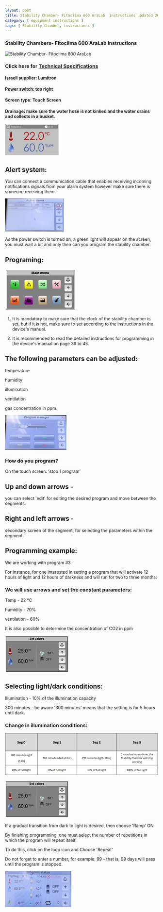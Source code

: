```yaml
---
layout: post
title: Stability Chamber- Fitoclima 600 AraLab  instructions updated 26.6.24
category: [ equipment instructions ]
tags: [ Stability Chamber, instructions ]
---
```

### Stability Chambers- Fitoclima 600 AraLab  instructions

![Stability Chamber-
 Fitoclima 600 AraLab](https://github.com/RachelBober/RachelBober_Lab_Notebook/blob/master/images/Stability%20Chambers-%20Fitoclima%20600%20AraLab.jpg?raw=true)

 
### Click here for [ Technical Specifications ](https://aralab.pt/en/produto/fitoclima-600-1200-stability-testing-chambers/)
   
#### Israeli supplier: Lumitron

#### Power switch: top right 

#### Screen type: Touch Screen

#### Drainage: make sure the water hose is not kinked and the water drains and collects in a bucket.

![Main screen](https://github.com/RachelBober/RachelBober_Lab_Notebook/blob/master/images/Main%20screen.jpg?raw=true) 

## Alert system:
 You can connect a communication cable that enables receiving incoming notifications signals from your alarm system however make sure there is someone receiving them.

![ Alarm ](https://github.com/RachelBober/RachelBober_Lab_Notebook/blob/master/images/Alarm.jpg?raw=true)

As the power switch is turned on, a green light will appear on the screen, you must wait a bit and only then can you program the stability chamber.

## Programing: 

![ Main menu ](https://github.com/RachelBober/RachelBober_Lab_Notebook/blob/master/images/Main%20menu.jpg?raw=true)

1. It is mandatory to make sure that the clock of the stability chamber is set, but if it is not, make sure to set according to the instructions in the device's manual.

2. It is recommended to read the detailed instructions for programming in the device's manual on page 39 to 45.

## The following parameters can be adjusted: 

temperature

humidity

illumination

ventilation

gas concentration in ppm.

![Program Manger](https://github.com/RachelBober/RachelBober_Lab_Notebook/blob/master/images/Program%20manager.jpg?raw=true)

### How do you program?

On the touch screen: 'stop 1 program'

## Up and down arrows -
you can select 'edit' for editing the desired program and move between the segments.

## Right and left arrows -
secondary screen of the segment, for selecting the parameters within the segment.

## Programming example:
We are working with program #3 

For instance, for one interested in setting a program that will activate 12 hours of light and 12 hours of darkness and will run for two to three months: 

### We will use arrows and set the constant parameters:

Temp - 22 °C

humidity - 70%

ventilation - 60% 

It is also possible to determine the concentration of CO2 in ppm

![ set values ](https://github.com/RachelBober/RachelBober_Lab_Notebook/blob/master/images/set%20values.jpg?raw=true)

## Selecting light/dark conditions: 

Illumination - 10% of the illumination capacity

300 minutes - be aware '300 minutes' means that the setting is for 5 hours until dark.

### Change in illumination conditions:

![Program #3](https://github.com/RachelBober/RachelBober_Lab_Notebook/blob/master/images/program%20%233.jpg?raw=true)


![set values](https://github.com/RachelBober/RachelBober_Lab_Notebook/blob/master/images/set%20values.jpg?raw=true)

If a gradual transition from dark to light is desired, then choose 'Ramp' ON

By finishing programming, one must select the number of repetitions in which the program will repeat itself. 

To do this, click on the loop icon and Choose 'Repeat'  

Do not forget to enter a number, for example: 99 - that is, 99 days will pass until the program is stopped.

![Program status](https://github.com/RachelBober/RachelBober_Lab_Notebook/blob/master/images/Program%20status.jpg?raw=true)